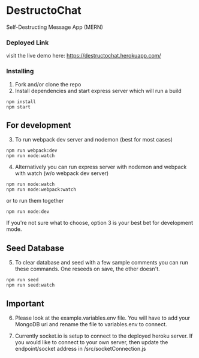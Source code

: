 # DestructoChat
Self-Destructing Message App (MERN)

### Deployed Link
visit the live demo here: https://destructochat.herokuapp.com/

### Installing
1. Fork and/or clone the repo
2. Install dependencies and start express server which will run a build
```
npm install
npm start
```

## For development
3. To run webpack dev server and nodemon (best for most cases)
```
npm run webpack:dev
npm run node:watch

```
4. Alternatively you can run express server with nodemon and webpack with watch (w/o webpack dev server)
```
npm run node:watch
npm run node:webpack:watch

```
or to run them together
```
npm run node:dev
```

If you're not sure what to choose, option 3 is your best bet for development mode.

## Seed Database
5. To clear database and seed with a few sample comments you can run these commands. One reseeds on save, the other doesn't.

```
npm run seed
npm run seed:watch
```


## Important
6. Please look at the example.variables.env file. You will have to add your MongoDB uri and rename the file to variables.env to connect.

7. Currently socket.io is setup to connect to the deployed heroku server. If you would like to connect to your own server, then update the endpoint/socket address in /src/socketConnection.js

